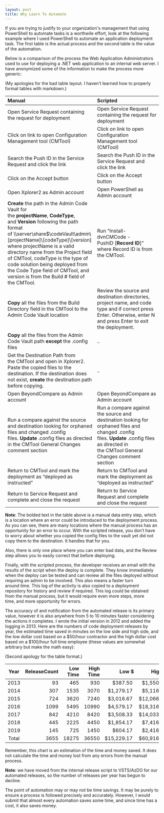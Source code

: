 ```yaml
---
layout: post
title: Why Learn To Automate
---
```


If you are trying to justify to your organization's management that using PowerShell to automate tasks is a worthwile effort,
look at the following example where I used PowerShell to automate an application deployment task.
The first table is the actual process and the second table is the value of the automation.

Below is a comparison of the process the Web Application Administrators used to use for deploying a .NET web application to an internal web server.
I have anonymized some of the information to make the process more generic:

(My apologies for the bad table layout.
I haven't learned how to properly format tables with markdown.)

|Manual|Scripted|
|:---|:---|
|Open Service Request containing the request for deployment|Open Service Request containing the request for deployment|
|Click on link to open Configuration Management tool (CMTool)|Click on link to open Configuration Management tool (CMTool)|
|Search the Push ID in the Service Request and click the link|Search the Push ID in the Service Request and click the link|
|Click on the Accept button|Click on the Accept button|
|Open Xplorer2 as Admin account|Open PowerShell as Admin account|
|**Create** the path in the Admin Code Vault for the **projectName**, **CodeType**, and **Version** following the path format of \\\server\share$\codeVault\admin\\[projectName]\\[codeType]\\[version] where projectName is a valid directory name from the Project field of CMTool, codeType is the type of code solution being deployed from the Code Type field of CMTool, and version is from the Build # field of the CMTool.|Run “Install-dvnCMCode -PushID [**Record ID**]” where Record ID is from the CMTool.|
|**Copy** all the files from the Build Directory field in the CMTool to the Admin Code Vault location|Review the source and destination directories, project name, and code type and if correct press Enter. Otherwise, enter N and press Enter to exit the deployment.|
|**Copy** all the files from the Admin Code Vault path **except** the .config files|..|
|Get the Destination Path from the CMTool and open in Xplorer2. Paste the copied files to the destination. If the destination does not exist, **create** the destination path before copying.|..|
|Open BeyondCompare as Admin account|Open BeyondCompare as Admin account|
|Run a compare against the source and destination looking for orphaned files and changed .config files. **Update** .config files as directed in the CMTool General Changes comment section|Run a compare against the source and destination looking for orphaned files and changed .config files. **Update** .config files as directed in the CMTool General Changes comment section|
|Return to CMTool and mark the deployment as “deployed as instructed”|Return to CMTool and mark the deployment as “deployed as instructed”|
|Return to Service Request and complete and close the request|Return to Service Request and complete and close the request|

**Note**: The bolded text in the table above is a manual data entry step, which is a location where an error could be introduced to the deployment process.
As you can see, there are many locations where the manual process has an opportunity for an error to occur.
With the scripted release, you don’t have to worry about whether you copied the config files to the vault yet did not copy them to the destination.
It handles that for you.

Also, there is only one place where you can enter bad data,
and the Review step allows you to easily correct that before deploying.

Finally, with the scripted process, the developer receives an email with the results of the script when the deploy is complete.
They know immediately when the deploy can be tested and can review all the files deployed without requiring an admin to be involved.
This also means a faster turn around time. This log of the activity is also copied to a deployment repository for history and review if required.
This log could be obtained from the manual process, but it would require even more steps, more time, and more opportunity for errors.

The accuracy of and notification from the automated release is its primary value, however it is also anywhere from 5 to 10 minutes faster considering the actions it completes. I wrote the initial version in 2012 and added the logging in 2013.
Here are the numbers of code deployment releases by year, the estimated time saved in minutes on the low side and high side, and the low dollar cost based on a $50/hour contractor and the high dollar cost based on a $100/hour full time employee (these values are somewhat arbitrary but make the math easy):

(Second apology for the table format.)

|Year|ReleaseCount|Low Time|High Time|Low $|High $
|:---:|---:|---:|---:|---:|---:|
2013|93|465|930|$387.50 |$1,550.00|
2014|307|1535|3070|$1,279.17 |$5,116.67|
2015|724|3620|7240|$3,016.67 |$12,066.67|
2016|1099|5495|10990|$4,579.17 |$18,316.67|
2017|842|4210|8420|$3,508.33 |$14,033.33|
2018|445|2225|4450|$1,854.17 |$7,416.67|
2019|145|725|1450|$604.17 |$2,416.67|
Total|3655|18275|36550|$15,229.17 |$60,916.67|

Remember, this chart is an estimation of the time and money saved.
It does not calculate the time and money lost from any errors from the manual process.

**Note**: we have moved from the internal release script to VSTS/AzDO for our automated releases, so the number of releases per year has begun to decline.

The point of automation may or may not be time savings.
It may be purely to ensure a process is followed precisely and accurately.
However, I would submit that almost every automation saves some time, and since time has a cost, it also saves money. 
